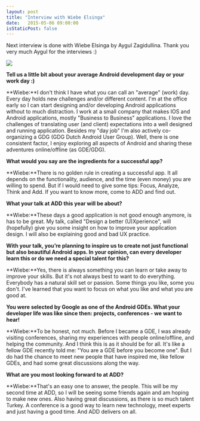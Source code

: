 ```yaml
---
layout: post
title: "Interview with Wiebe Elsinga"
date:   2015-05-06 09:00:00
isStaticPost: false
---
```

Next interview is done with Wiebe Elsinga by Aygul Zagidullina. Thank you very much Aygul for the interviews :)

<img class="img-responsive" src="{{ site.baseurl_root }}/img/people/wiebe-elsinga.jpg" style="max-width: 300px"/>

**Tell us a little bit about your average Android development day or your work day :)**

**Wiebe:**I don't think I have what you can call an "average" (work) day. Every day holds new challenges and/or different content. I'm at the office early so I can start designing and/or developing Android applications without to much distraction. I work at a small company that makes IOS and Android applications, mostly "Business to Business" applications. I love the challenges of translating user (and client) expectations into a well designed and running application. Besides my "day job" I'm also actively co-organizing a GDG (GDG Dutch Android User Group).
Well, there is one consistent factor, I enjoy exploring all aspects of Android and sharing these adventures online/offline (as GDE/GDG).

**What would you say are the ingredients for a successful app?**

**Wiebe:**There is no golden rule in creating a successful app. It all depends on the functionality, audience, and the time (even money) you are willing to spend. 
But if I would need to give some tips: Focus, Analyze, Think and Add. If you want to know more, come to ADD and find out.

**What your talk at ADD this year will be about?**

**Wiebe:**These days a good application is not good enough anymore, is has to be great.  My talk, called "Design a better (U)Xperience", will (hopefully) give you some insight on how to improve your application design. I will also be explaining good and bad UX practice.

**With your talk, you’re planning to inspire us to create not just functional but also beautiful Android apps. In your opinion, can every developer learn this or do we need a special talent for this?**

**Wiebe:**Yes, there is always something you can learn or take away to improve your skills. But it's not always best to want to do everything. Everybody has a natural skill set or passion. Some things you like, some you don't. I've learned that you want to focus on what you like and what you are good at.

**You were selected by Google as one of the Android GDEs. What your developer life was like since then: projects, conferences - we want to hear!**

**Wiebe:**To be honest, not much. Before I became a GDE, I was already visiting conferences, sharing my experiences with people online/offline, and helping the community. And I think this is as it should be for all. 
It's like a fellow GDE recently told me: "You are a GDE before you become one". But I do had the chance to meet new people that have inspired me, like fellow GDEs, and had some great discussions along the way.

**What are you most looking forward to at ADD?**

**Wiebe:**That's an easy one to answer, the people. This will be my second time at ADD, so I will be seeing some friends again and am hoping to make new ones. 
Also having great discussions, as there is so much talent Turkey. A conference is a good way to learn new technology, meet experts and just having a good time. And ADD delivers on all.